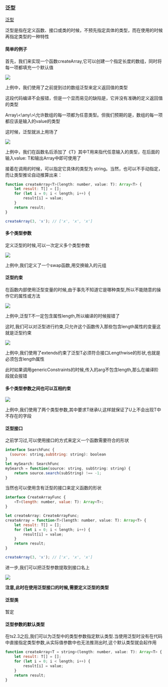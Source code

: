 ### 泛型
[泛型](http://ts.xcatliu.com/advanced/generics.html)

<p>泛型是指在定义函数、接口或类的时候，不预先指定具体的类型，而在使用的时候再指定类型的一种特性</p>

#### 简单的例子
<p>首先，我们来实现一个函数createArray,它可以创建一个指定长度的数组，同时将每一项都填充一个默认值</p>

<img src="@assets/ts/fanxing.png"/>
<P>上例中，我们使用了之前提到过的数组泛型来定义返回值的类型</P>
<p>这段代码编译不会报错，但是一个显而易见的缺陷是，它并没有准确的定义返回值的类型</p>
<p>Array\<\any\>\允许数组的每一项都为任意类型。但我们预期的是，数组的每一项都应该是输入的value的类型</p>
<p>这时候，泛型就派上用场了</p>

<img src="@assets/ts/fanxingtwo.png"/>
<p>上例中，我们在函数名后添加了《T》其中T用来指代任意输入的类型，在后面的输入value: T和输出Array<t>中即可使用了</p>
<p>接着在调用的时候，可以指定它具体的类型为 string。当然，也可以不手动指定，而让类型推论自动推算出来：</p>

```JavaScript
function createArray<T>(length: number, value: T): Array<T> {
    let result: T[] = [];
    for (let i = 0; i < length; i++) {
        result[i] = value;
    }
    return result;
}

createArray(3, 'x'); // ['x', 'x', 'x']
```

#### 多个类型参数
<p>定义泛型的时候,可以一次定义多个类型参数</p>
<img src="@assets/ts/fanxingthree.png"/>
<p>上例中,我们定义了一个swap函数,用交换输入的元组</p>

#### 泛型约束
<p>在函数内部使用泛型变量的时候,由于事先不知道它是哪种类型,所以不能随意的操作它的属性或方法</p>
<img src="@assets/ts/fanxingyuesu.png"/>
<p>上例中,泛型T不一定包含属性length,所以编译的时候报错了</p>
<p>这时,我们可以对泛型进行约束,只允许这个函数传入那些包含length属性的变量这就是泛型约束</p>
<img src="@assets/ts/fanxingyuesutwo.png"/>
<p>上例中,我们使用了extends约束了泛型T必须符合接口Lengthwise的形状,也就是必须包含length属性</p>
<p>此时如果调用genericConstraints的时候,传入的arg不包含length,那么在编译阶段就会报错</p>

#### 多个类型参数之间也可以互相约束
<img src="@assets/ts/fanxingduogecanshuyuesu.png"/>
<p>上例中,我们使用了两个类型参数,其中要求T继承U,这样就保证了U上不会出现T中不存在的字段</p>

#### 泛型接口
<p>之前学习过,可以使用接口的方式来定义一个函数需要符合的形状</p>

```JavaScript
interface SearchFunc {
  (source: string,subString: string): boolean
}
let mySearch: SearchFunc
mySearch = function(source: string, subString: string) {
    return source.search(subString) !== -1;
}
```
<p>当然也可以使用含有泛型的接口来定义函数的形状</p>

```JavaScript
interface CreateArrayFunc {
    <T>(length: number, value: T): Array<T>;
}

let createArray: CreateArrayFunc;
createArray = function<T>(length: number, value: T): Array<T> {
    let result: T[] = [];
    for (let i = 0; i < length; i++) {
        result[i] = value;
    }
    return result;
}

createArray(3, 'x'); // ['x', 'x', 'x']
```
<p>进一步,我们可以把泛型参数提取到接口名上</p>
<img src="@assets/ts/fanxingjiekou.png"/>
<p><b>注意,此时在使用泛型接口的时候,需要定义泛型的类型</b></p>

#### 泛型类
暂定

#### 泛型参数的默认类型
<p>在ts2.3之后,我们可以为泛型中的类型参数指定默认类型.当使用泛型时没有在代码中直接指定类型参数,从实际值参数中也无法推测出时,这个默认类型就会起作用</p>

```JavaScript
function createArray<T = string>(length: number, value: T): Array<T> {
    let result: T[] = [];
    for (let i = 0; i < length; i++) {
        result[i] = value;
    }
    return result;
}
```